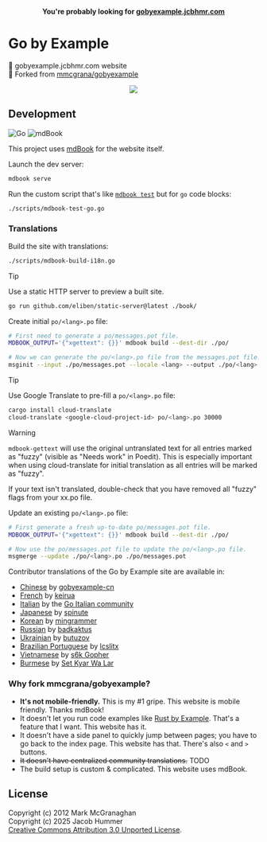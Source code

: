 <p align=center>
  <b>You're probably looking for <a href="https://gobyexample.jcbhmr.com/">gobyexample.jcbhmr.com</a></b>
</p>

# Go by Example

🔰 gobyexample.jcbhmr.com website \
🔀 Forked from [mmcgrana/gobyexample](https://github.com/mmcgrana/gobyexample)

<p align=center>
  <img src="https://github.com/user-attachments/assets/5845558f-9bc2-4074-a079-421edbbde149">
</p>

## Development

![Go](https://img.shields.io/static/v1?style=for-the-badge&message=Go&color=00ADD8&logo=Go&logoColor=FFFFFF&label=)
![mdBook](https://img.shields.io/static/v1?style=for-the-badge&message=mdBook&color=000000&logo=mdBook&logoColor=FFFFFF&label=)

This project uses [mdBook](https://rust-lang.github.io/mdBook/) for the website itself.

Launch the dev server:

```sh
mdbook serve
```

Run the custom script that's like [`mdbook test`](https://rust-lang.github.io/mdBook/cli/test.html) but for `go` code blocks:

```sh
./scripts/mdbook-test-go.go
```

### Translations

Build the site with translations:

```sh
./scripts/mdbook-build-i18n.go
```

> [!TIP]
> Use a static HTTP server to preview a built site.
>
> ```sh
> go run github.com/eliben/static-server@latest ./book/
> ```

Create initial `po/<lang>.po` file:

```sh
# First need to generate a po/messages.pot file.
MDBOOK_OUTPUT='{"xgettext": {}}' mdbook build --dest-dir ./po/

# Now we can generate the po/<lang>.po file from the messages.pot file.
msginit --input ./po/messages.pot --locale <lang> --output ./po/<lang>.po
```

> [!TIP]
> Use Google Translate to pre-fill a `po/<lang>.po` file:
>
> ```sh
> cargo install cloud-translate
> cloud-translate <google-cloud-project-id> po/<lang>.po 30000
> ```

> [!WARNING]
> `mdbook-gettext` will use the original untranslated text for all entries marked as "fuzzy" (visible as "Needs work" in Poedit). This is especially important when using cloud-translate for initial translation as all entries will be marked as "fuzzy".
>
> If your text isn't translated, double-check that you have removed all "fuzzy" flags from your xx.po file.

Update an existing `po/<lang>.po` file:

```sh
# First generate a fresh up-to-date po/messages.pot file.
MDBOOK_OUTPUT='{"xgettext": {}}' mdbook build --dest-dir ./po/

# Now use the po/messages.pot file to update the po/<lang>.po file.
msgmerge --update ./po/<lang>.po ./po/messages.pot
```

Contributor translations of the Go by Example site are available in:

* [Chinese](https://gobyexample-cn.github.io/) by [gobyexample-cn](https://github.com/gobyexample-cn)
* [French](http://le-go-par-l-exemple.keiruaprod.fr) by [keirua](https://github.com/keirua/gobyexample)
* [Italian](https://gobyexample.it) by the [Go Italian community](https://github.com/golangit/gobyexample-it)
* [Japanese](http://spinute.org/go-by-example) by [spinute](https://github.com/spinute)
* [Korean](https://mingrammer.com/gobyexample/) by [mingrammer](https://github.com/mingrammer)
* [Russian](https://gobyexample.com.ru/) by [badkaktus](https://github.com/badkaktus)
* [Ukrainian](https://butuzov.github.io/gobyexample/) by [butuzov](https://github.com/butuzov/gobyexample)
* [Brazilian Portuguese](https://lcslitx.github.io/GoEmExemplos/) by [lcslitx](https://github.com/LCSLITX)
* [Vietnamese](https://gobyexample.vn/) by [s6k Gopher](https://github.com/s6k-gopher/gobyexample-vn)
* [Burmese](https://setkyar.github.io/gobyexample) by [Set Kyar Wa Lar](https://github.com/setkyar/gobyexample)

### Why fork mmcgrana/gobyexample?

- **It's not mobile-friendly.** This is my #1 gripe. This website is mobile friendly. Thanks mdBook!
- It doesn't let you run code examples like [Rust by Example](https://doc.rust-lang.org/rust-by-example/hello.html). That's a feature that I want. This website has it.
- It doesn't have a side panel to quickly jump between pages; you have to go back to the index page. This website has that. There's also `<` and `>` buttons.
- ~~It doesn't have centralized community translations.~~ TODO
- The build setup is custom & complicated. This website uses mdBook.

## License

Copyright (c) 2012 Mark McGranaghan \
Copyright (c) 2025 Jacob Hummer \
[Creative Commons Attribution 3.0 Unported License](https://github.com/jcbhmr/gobyexample.jcbhmr.com/blob/main/LICENSE).
